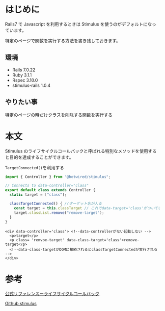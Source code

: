 <!--
title:   【Stimulus】targetがある時だけ関数を実行する方法
tags:    JavaScript,Rails,Stimulus,Turbo
id:      33e3c6d01f529b8d1003
private: false
-->

# はじめに

Rails7 で Javascript を利用するときは Stimulus を使うのがデフォルトになっています。

特定のページで関数を実行する方法を書き残しておきます。

## 環境

- Rails 7.0.22
- Ruby 3.1.1
- Rspec 3.10.0
- stimulus-rails 1.0.4

## やりたい事

特定のページの時だけクラスを削除する関数を実行する

# 本文

Stimulus のライフサイクルコールバックと呼ばれる特別なメソッドを使用すると目的を達成することができます。

`TargetConnected()`を利用する

```javascript:class_controller.js
import { Controller } from "@hotwired/stimulus";

// Connects to data-controller="class"
export default class extends Controller {
  static target = ["class"];

  classTargetConnected() { //ターゲット名が入る
    const target = this.classTarget // これでdata-target='class'がついている要素が取得できる
    target.classList.remove("remove-target");
  }
}

```

```html: target.html.erb
<div data-controller='class'> <!--data-controllerがない起動しない -->
  <p>target</p>
  <p class= 'remvoe-target' data-class-target='class'>remove-target</p>
  <!--data-class-targetがDOMに接続されるとclassTargetConnectedが実行される -->
</div>
```

# 参考

[公式リファレンスーライフサイクルコールバック](https://stimulus.hotwired.dev/reference/lifecycle-callbacks)

[Github stimulus](https://github.com/hotwired/stimulus)
